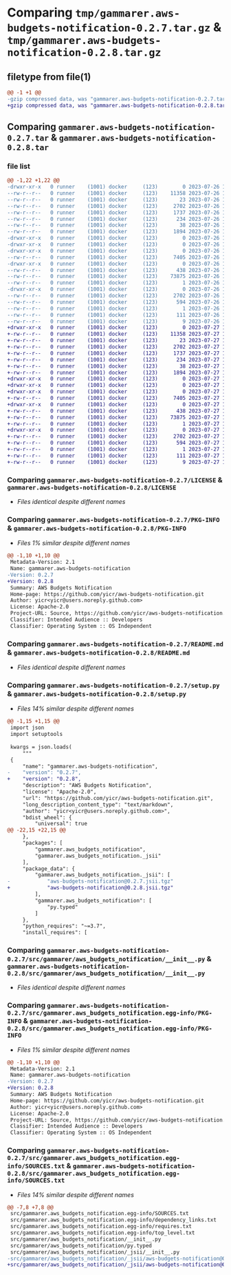 # Comparing `tmp/gammarer.aws-budgets-notification-0.2.7.tar.gz` & `tmp/gammarer.aws-budgets-notification-0.2.8.tar.gz`

## filetype from file(1)

```diff
@@ -1 +1 @@
-gzip compressed data, was "gammarer.aws-budgets-notification-0.2.7.tar", last modified: Wed Jul 26 19:20:37 2023, max compression
+gzip compressed data, was "gammarer.aws-budgets-notification-0.2.8.tar", last modified: Thu Jul 27 19:19:52 2023, max compression
```

## Comparing `gammarer.aws-budgets-notification-0.2.7.tar` & `gammarer.aws-budgets-notification-0.2.8.tar`

### file list

```diff
@@ -1,22 +1,22 @@
-drwxr-xr-x   0 runner    (1001) docker     (123)        0 2023-07-26 19:20:37.457502 gammarer.aws-budgets-notification-0.2.7/
--rw-r--r--   0 runner    (1001) docker     (123)    11358 2023-07-26 19:20:25.000000 gammarer.aws-budgets-notification-0.2.7/LICENSE
--rw-r--r--   0 runner    (1001) docker     (123)       23 2023-07-26 19:20:25.000000 gammarer.aws-budgets-notification-0.2.7/MANIFEST.in
--rw-r--r--   0 runner    (1001) docker     (123)     2702 2023-07-26 19:20:37.453502 gammarer.aws-budgets-notification-0.2.7/PKG-INFO
--rw-r--r--   0 runner    (1001) docker     (123)     1737 2023-07-26 19:20:25.000000 gammarer.aws-budgets-notification-0.2.7/README.md
--rw-r--r--   0 runner    (1001) docker     (123)      234 2023-07-26 19:20:25.000000 gammarer.aws-budgets-notification-0.2.7/pyproject.toml
--rw-r--r--   0 runner    (1001) docker     (123)       38 2023-07-26 19:20:37.457502 gammarer.aws-budgets-notification-0.2.7/setup.cfg
--rw-r--r--   0 runner    (1001) docker     (123)     1894 2023-07-26 19:20:25.000000 gammarer.aws-budgets-notification-0.2.7/setup.py
-drwxr-xr-x   0 runner    (1001) docker     (123)        0 2023-07-26 19:20:37.453502 gammarer.aws-budgets-notification-0.2.7/src/
-drwxr-xr-x   0 runner    (1001) docker     (123)        0 2023-07-26 19:20:37.453502 gammarer.aws-budgets-notification-0.2.7/src/gammarer/
-drwxr-xr-x   0 runner    (1001) docker     (123)        0 2023-07-26 19:20:37.453502 gammarer.aws-budgets-notification-0.2.7/src/gammarer/aws_budgets_notification/
--rw-r--r--   0 runner    (1001) docker     (123)     7405 2023-07-26 19:20:25.000000 gammarer.aws-budgets-notification-0.2.7/src/gammarer/aws_budgets_notification/__init__.py
-drwxr-xr-x   0 runner    (1001) docker     (123)        0 2023-07-26 19:20:37.453502 gammarer.aws-budgets-notification-0.2.7/src/gammarer/aws_budgets_notification/_jsii/
--rw-r--r--   0 runner    (1001) docker     (123)      438 2023-07-26 19:20:25.000000 gammarer.aws-budgets-notification-0.2.7/src/gammarer/aws_budgets_notification/_jsii/__init__.py
--rw-r--r--   0 runner    (1001) docker     (123)    73875 2023-07-26 19:20:25.000000 gammarer.aws-budgets-notification-0.2.7/src/gammarer/aws_budgets_notification/_jsii/aws-budgets-notification@0.2.7.jsii.tgz
--rw-r--r--   0 runner    (1001) docker     (123)        1 2023-07-26 19:20:25.000000 gammarer.aws-budgets-notification-0.2.7/src/gammarer/aws_budgets_notification/py.typed
-drwxr-xr-x   0 runner    (1001) docker     (123)        0 2023-07-26 19:20:37.453502 gammarer.aws-budgets-notification-0.2.7/src/gammarer.aws_budgets_notification.egg-info/
--rw-r--r--   0 runner    (1001) docker     (123)     2702 2023-07-26 19:20:37.000000 gammarer.aws-budgets-notification-0.2.7/src/gammarer.aws_budgets_notification.egg-info/PKG-INFO
--rw-r--r--   0 runner    (1001) docker     (123)      594 2023-07-26 19:20:37.000000 gammarer.aws-budgets-notification-0.2.7/src/gammarer.aws_budgets_notification.egg-info/SOURCES.txt
--rw-r--r--   0 runner    (1001) docker     (123)        1 2023-07-26 19:20:37.000000 gammarer.aws-budgets-notification-0.2.7/src/gammarer.aws_budgets_notification.egg-info/dependency_links.txt
--rw-r--r--   0 runner    (1001) docker     (123)      111 2023-07-26 19:20:37.000000 gammarer.aws-budgets-notification-0.2.7/src/gammarer.aws_budgets_notification.egg-info/requires.txt
--rw-r--r--   0 runner    (1001) docker     (123)        9 2023-07-26 19:20:37.000000 gammarer.aws-budgets-notification-0.2.7/src/gammarer.aws_budgets_notification.egg-info/top_level.txt
+drwxr-xr-x   0 runner    (1001) docker     (123)        0 2023-07-27 19:19:52.621487 gammarer.aws-budgets-notification-0.2.8/
+-rw-r--r--   0 runner    (1001) docker     (123)    11358 2023-07-27 19:19:41.000000 gammarer.aws-budgets-notification-0.2.8/LICENSE
+-rw-r--r--   0 runner    (1001) docker     (123)       23 2023-07-27 19:19:41.000000 gammarer.aws-budgets-notification-0.2.8/MANIFEST.in
+-rw-r--r--   0 runner    (1001) docker     (123)     2702 2023-07-27 19:19:52.617488 gammarer.aws-budgets-notification-0.2.8/PKG-INFO
+-rw-r--r--   0 runner    (1001) docker     (123)     1737 2023-07-27 19:19:41.000000 gammarer.aws-budgets-notification-0.2.8/README.md
+-rw-r--r--   0 runner    (1001) docker     (123)      234 2023-07-27 19:19:41.000000 gammarer.aws-budgets-notification-0.2.8/pyproject.toml
+-rw-r--r--   0 runner    (1001) docker     (123)       38 2023-07-27 19:19:52.621487 gammarer.aws-budgets-notification-0.2.8/setup.cfg
+-rw-r--r--   0 runner    (1001) docker     (123)     1894 2023-07-27 19:19:41.000000 gammarer.aws-budgets-notification-0.2.8/setup.py
+drwxr-xr-x   0 runner    (1001) docker     (123)        0 2023-07-27 19:19:52.617488 gammarer.aws-budgets-notification-0.2.8/src/
+drwxr-xr-x   0 runner    (1001) docker     (123)        0 2023-07-27 19:19:52.617488 gammarer.aws-budgets-notification-0.2.8/src/gammarer/
+drwxr-xr-x   0 runner    (1001) docker     (123)        0 2023-07-27 19:19:52.617488 gammarer.aws-budgets-notification-0.2.8/src/gammarer/aws_budgets_notification/
+-rw-r--r--   0 runner    (1001) docker     (123)     7405 2023-07-27 19:19:41.000000 gammarer.aws-budgets-notification-0.2.8/src/gammarer/aws_budgets_notification/__init__.py
+drwxr-xr-x   0 runner    (1001) docker     (123)        0 2023-07-27 19:19:52.617488 gammarer.aws-budgets-notification-0.2.8/src/gammarer/aws_budgets_notification/_jsii/
+-rw-r--r--   0 runner    (1001) docker     (123)      438 2023-07-27 19:19:41.000000 gammarer.aws-budgets-notification-0.2.8/src/gammarer/aws_budgets_notification/_jsii/__init__.py
+-rw-r--r--   0 runner    (1001) docker     (123)    73875 2023-07-27 19:19:41.000000 gammarer.aws-budgets-notification-0.2.8/src/gammarer/aws_budgets_notification/_jsii/aws-budgets-notification@0.2.8.jsii.tgz
+-rw-r--r--   0 runner    (1001) docker     (123)        1 2023-07-27 19:19:41.000000 gammarer.aws-budgets-notification-0.2.8/src/gammarer/aws_budgets_notification/py.typed
+drwxr-xr-x   0 runner    (1001) docker     (123)        0 2023-07-27 19:19:52.617488 gammarer.aws-budgets-notification-0.2.8/src/gammarer.aws_budgets_notification.egg-info/
+-rw-r--r--   0 runner    (1001) docker     (123)     2702 2023-07-27 19:19:52.000000 gammarer.aws-budgets-notification-0.2.8/src/gammarer.aws_budgets_notification.egg-info/PKG-INFO
+-rw-r--r--   0 runner    (1001) docker     (123)      594 2023-07-27 19:19:52.000000 gammarer.aws-budgets-notification-0.2.8/src/gammarer.aws_budgets_notification.egg-info/SOURCES.txt
+-rw-r--r--   0 runner    (1001) docker     (123)        1 2023-07-27 19:19:52.000000 gammarer.aws-budgets-notification-0.2.8/src/gammarer.aws_budgets_notification.egg-info/dependency_links.txt
+-rw-r--r--   0 runner    (1001) docker     (123)      111 2023-07-27 19:19:52.000000 gammarer.aws-budgets-notification-0.2.8/src/gammarer.aws_budgets_notification.egg-info/requires.txt
+-rw-r--r--   0 runner    (1001) docker     (123)        9 2023-07-27 19:19:52.000000 gammarer.aws-budgets-notification-0.2.8/src/gammarer.aws_budgets_notification.egg-info/top_level.txt
```

### Comparing `gammarer.aws-budgets-notification-0.2.7/LICENSE` & `gammarer.aws-budgets-notification-0.2.8/LICENSE`

 * *Files identical despite different names*

### Comparing `gammarer.aws-budgets-notification-0.2.7/PKG-INFO` & `gammarer.aws-budgets-notification-0.2.8/PKG-INFO`

 * *Files 1% similar despite different names*

```diff
@@ -1,10 +1,10 @@
 Metadata-Version: 2.1
 Name: gammarer.aws-budgets-notification
-Version: 0.2.7
+Version: 0.2.8
 Summary: AWS Budgets Notification
 Home-page: https://github.com/yicr/aws-budgets-notification.git
 Author: yicr<yicr@users.noreply.github.com>
 License: Apache-2.0
 Project-URL: Source, https://github.com/yicr/aws-budgets-notification.git
 Classifier: Intended Audience :: Developers
 Classifier: Operating System :: OS Independent
```

### Comparing `gammarer.aws-budgets-notification-0.2.7/README.md` & `gammarer.aws-budgets-notification-0.2.8/README.md`

 * *Files identical despite different names*

### Comparing `gammarer.aws-budgets-notification-0.2.7/setup.py` & `gammarer.aws-budgets-notification-0.2.8/setup.py`

 * *Files 14% similar despite different names*

```diff
@@ -1,15 +1,15 @@
 import json
 import setuptools
 
 kwargs = json.loads(
     """
 {
     "name": "gammarer.aws-budgets-notification",
-    "version": "0.2.7",
+    "version": "0.2.8",
     "description": "AWS Budgets Notification",
     "license": "Apache-2.0",
     "url": "https://github.com/yicr/aws-budgets-notification.git",
     "long_description_content_type": "text/markdown",
     "author": "yicr<yicr@users.noreply.github.com>",
     "bdist_wheel": {
         "universal": true
@@ -22,15 +22,15 @@
     },
     "packages": [
         "gammarer.aws_budgets_notification",
         "gammarer.aws_budgets_notification._jsii"
     ],
     "package_data": {
         "gammarer.aws_budgets_notification._jsii": [
-            "aws-budgets-notification@0.2.7.jsii.tgz"
+            "aws-budgets-notification@0.2.8.jsii.tgz"
         ],
         "gammarer.aws_budgets_notification": [
             "py.typed"
         ]
     },
     "python_requires": "~=3.7",
     "install_requires": [
```

### Comparing `gammarer.aws-budgets-notification-0.2.7/src/gammarer/aws_budgets_notification/__init__.py` & `gammarer.aws-budgets-notification-0.2.8/src/gammarer/aws_budgets_notification/__init__.py`

 * *Files identical despite different names*

### Comparing `gammarer.aws-budgets-notification-0.2.7/src/gammarer.aws_budgets_notification.egg-info/PKG-INFO` & `gammarer.aws-budgets-notification-0.2.8/src/gammarer.aws_budgets_notification.egg-info/PKG-INFO`

 * *Files 1% similar despite different names*

```diff
@@ -1,10 +1,10 @@
 Metadata-Version: 2.1
 Name: gammarer.aws-budgets-notification
-Version: 0.2.7
+Version: 0.2.8
 Summary: AWS Budgets Notification
 Home-page: https://github.com/yicr/aws-budgets-notification.git
 Author: yicr<yicr@users.noreply.github.com>
 License: Apache-2.0
 Project-URL: Source, https://github.com/yicr/aws-budgets-notification.git
 Classifier: Intended Audience :: Developers
 Classifier: Operating System :: OS Independent
```

### Comparing `gammarer.aws-budgets-notification-0.2.7/src/gammarer.aws_budgets_notification.egg-info/SOURCES.txt` & `gammarer.aws-budgets-notification-0.2.8/src/gammarer.aws_budgets_notification.egg-info/SOURCES.txt`

 * *Files 14% similar despite different names*

```diff
@@ -7,8 +7,8 @@
 src/gammarer.aws_budgets_notification.egg-info/SOURCES.txt
 src/gammarer.aws_budgets_notification.egg-info/dependency_links.txt
 src/gammarer.aws_budgets_notification.egg-info/requires.txt
 src/gammarer.aws_budgets_notification.egg-info/top_level.txt
 src/gammarer/aws_budgets_notification/__init__.py
 src/gammarer/aws_budgets_notification/py.typed
 src/gammarer/aws_budgets_notification/_jsii/__init__.py
-src/gammarer/aws_budgets_notification/_jsii/aws-budgets-notification@0.2.7.jsii.tgz
+src/gammarer/aws_budgets_notification/_jsii/aws-budgets-notification@0.2.8.jsii.tgz
```

